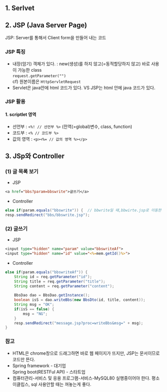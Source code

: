 ## 1. Serlvet


## 2. JSP (Java Server Page)

JSP: Server를 통해서 Client form을 만들어 내는 코드
### JSP 특징    
- 내장(암기) 객체가 있다. : new(생성)를 하지 않고(=동적할당하지 않고) 바로 사용이 가능한 class   
```request.getParameter("")```   
cf) 원본이름은 ```HttpServletRequest```  
- Servlet은 java안에 html 코드가 있다. VS JSP는 html 안에 java 코드가 있다.
<!-- [참고](JSP/sample)-->
### JSP 활용
#### 1. scriptlet 영역  
- 선언부 : ```<%! // 선언부 %>``` (전역(=global)변수, class, function)  
- 코드부 : ```<% // 코드부 %>```  
- 값의 영역 : ```<p><%= // 값의 영역 %></p>```
<!-- [참고](JSP/sample1)-->

## 3. JSp와 Controller
### (1) 글 목록 보기
- JSP   
```jsp
<a href="bbs?param=bbswrite">글쓰기</a>
```   
- Controller
```java
else if(param.equals("bbswrite")) {  // bbwrite일 때,bbwirte.jsp로 이동한다.
resp.sendRedirect("bbs/bbswrite.jsp");
```
### (2) 글쓰기
- JSP
```jsp
<input type="hidden" name="param" value="bbswriteAf"> 
<input type="hidden" name="id" value="<%=mem.getId()%>">
```
- Controller  
```java
else if(param.equals("bbswriteAf")) {
	String id = req.getParameter("id");
	String title = req.getParameter("title");
	String content = req.getParameter("content");
			
	BbsDao dao = BbsDao.getInstance();
	boolean isS = dao.writeBbs(new BbsDto(id, title, content));
	String msg = "OK";
	if(isS == false) {
		msg = "NG";
	}
	resp.sendRedirect("message.jsp?proc=writeBbs&msg=" + msg);	
}
```
### 참고  
- HTML은 chrome창으로 드래그하면 바로 웹 페이지가 뜨지만, JSP는 문서이므로 코드만 뜬다.  
- Spring framework - 대기업  
  Spring boot(RESTFul API) - 스타트업 
- 컴퓨터관리-서비스 및 응용 프로그램-서비스-MySQL80 실행중이어야 한다. 평소 이클립스, sql 사용안할 때는 꺼놓는게 좋다.  
